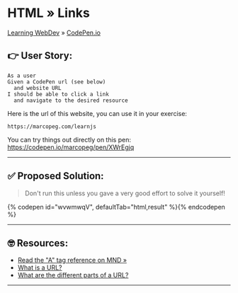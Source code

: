 # HTML » Links

[Learning WebDev](../../../README.md) » [CodePen.io](../README.md)

## 👉 User Story:

```
As a user
Given a CodePen url (see below)
  and website URL
I should be able to click a link
  and navigate to the desired resource
```

Here is the url of this website, you can use it in your exercise:

```
https://marcopeg.com/learnjs
```

You can try things out directly on this pen:  
https://codepen.io/marcopeg/pen/XWrEgjq

---

## ✅ Proposed Solution:

> Don't run this unless you gave a very good effort to solve it yourself!

{% codepen id="wvwmwqV", defaultTab="html,result" %}{% endcodepen %}

---

## 🤓 Resources:

- [Read the "A" tag reference on MND »][1]
- [What is a URL?][2]
- [What are the different parts of a URL?][3]

---

[1]: https://developer.mozilla.org/en-US/docs/Web/HTML/Element/a
[2]: https://www.quora.com/What-does-URL-mean
[3]: https://www.quora.com/What-are-the-different-parts-of-a-URL
